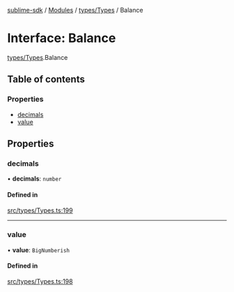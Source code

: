 [sublime-sdk](../README.md) / [Modules](../modules.md) / [types/Types](../modules/types_Types.md) / Balance

# Interface: Balance

[types/Types](../modules/types_Types.md).Balance

## Table of contents

### Properties

- [decimals](types_Types.Balance.md#decimals)
- [value](types_Types.Balance.md#value)

## Properties

### decimals

• **decimals**: `number`

#### Defined in

[src/types/Types.ts:199](https://github.com/sublime-finance/sublime-sdk/blob/c26eed8/src/types/Types.ts#L199)

___

### value

• **value**: `BigNumberish`

#### Defined in

[src/types/Types.ts:198](https://github.com/sublime-finance/sublime-sdk/blob/c26eed8/src/types/Types.ts#L198)
